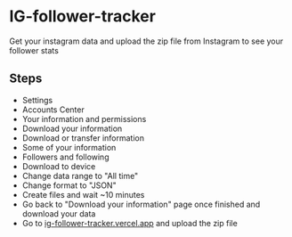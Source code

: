 # IG-follower-tracker
Get your instagram data and upload the zip file from Instagram to see your follower stats

## Steps
- Settings
- Accounts Center
- Your information and permissions
- Download your information
- Download or transfer information
- Some of your information
- Followers and following
- Download to device
- Change data range to "All time"
- Change format to "JSON"
- Create files and wait ~10 minutes
- Go back to "Download your information" page once finished and download your data
- Go to [ig-follower-tracker.vercel.app](https://ig-follower-tracker.vercel.app/) and upload the zip file
